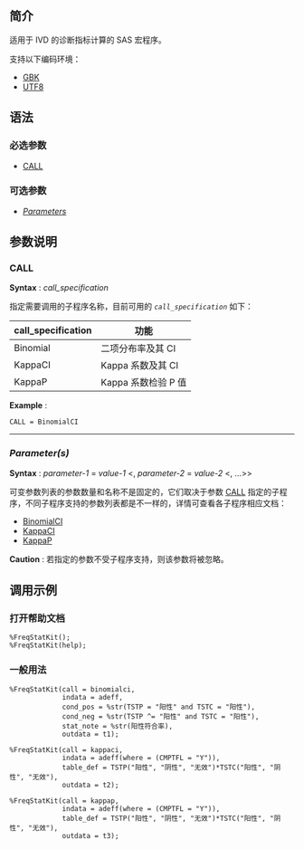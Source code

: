 ## 简介

适用于 IVD 的诊断指标计算的 SAS 宏程序。

支持以下编码环境：

- [GBK](./gbk/)
- [UTF8](./utf8/)

## 语法

### 必选参数

- [CALL](#call)

### 可选参数

- [_Parameters_](#parameters)

## 参数说明

### CALL

**Syntax** : _call_specification_

指定需要调用的子程序名称，目前可用的 _`call_specification`_ 如下：

| call_specification | 功能                |
| ------------------ | ------------------- |
| Binomial           | 二项分布率及其 CI   |
| KappaCI            | Kappa 系数及其 CI   |
| KappaP             | Kappa 系数检验 P 值 |

**Example** :

```sas
CALL = BinomialCI
```

---

### _Parameter(s)_

**Syntax** : _parameter-1_ = _value-1_ <, _parameter-2_ = _value-2_ <, ...>>

可变参数列表的参数数量和名称不是固定的，它们取决于参数 [CALL](#call) 指定的子程序，不同子程序支持的参数列表都是不一样的，详情可查看各子程序相应文档：

- [BinomialCI](./docs/BinomialCI/readme.md)
- [KappaCI](./docs/KappaCI/readme.md)
- [KappaP](./docs/KappaP/readme.md)

**Caution** : 若指定的参数不受子程序支持，则该参数将被忽略。

## 调用示例

### 打开帮助文档

```sas
%FreqStatKit();
%FreqStatKit(help);
```

### 一般用法

```sas
%FreqStatKit(call = binomialci,
             indata = adeff,
             cond_pos = %str(TSTP = "阳性" and TSTC = "阳性"),
             cond_neg = %str(TSTP ^= "阳性" and TSTC = "阳性"),
             stat_note = %str(阳性符合率),
             outdata = t1);

%FreqStatKit(call = kappaci,
             indata = adeff(where = (CMPTFL = "Y")),
             table_def = TSTP("阳性", "阴性", "无效")*TSTC("阳性", "阴性", "无效"),
             outdata = t2);

%FreqStatKit(call = kappap,
             indata = adeff(where = (CMPTFL = "Y")),
             table_def = TSTP("阳性", "阴性", "无效")*TSTC("阳性", "阴性", "无效"),
             outdata = t3);
```
